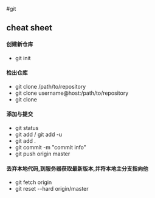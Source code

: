 #git
## cheat sheet

#### 创建新仓库
- git init

#### 检出仓库
- git clone /path/to/repository
- git clone username@host:/path/to/repository
- git clone

#### 添加与提交
- git status
- git add <filename> / git add -u
- git add .
- git commit -m "commit info"
- git push origin master

#### 丢弃本地代码,到服务器获取最新版本,并将本地主分支指向他
- git fetch origin
- git reset --hard origin/master
